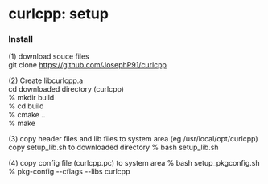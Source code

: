 curlcpp: setup
===============


### Install
(1) download souce files  
git clone  https://github.com/JosephP91/curlcpp 

(2) Create libcurlcpp.a  
cd downloaded directory (curlcpp)  
% mkdir build  
% cd build  
% cmake ..  
% make  

(3) copy header files and lib files to system area 
(eg /usr/local/opt/curlcpp)
copy setup_lib.sh to downloaded directory
% bash setup_lib.sh

(4) copy config file (curlcpp.pc) to system area 
% bash setup_pkgconfig.sh
% pkg-config --cflags --libs curlcpp

